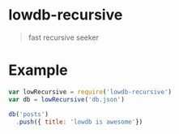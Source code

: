 # lowdb-recursive

> fast recursive seeker

# Example

```javascript
var lowRecursive = require('lowdb-recursive')
var db = lowRecursive('db.json')

db('posts')
  .push({ title: 'lowdb is awesome'})
```
